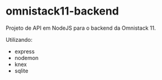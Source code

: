 # omnistack11-backend
Projeto de API em NodeJS para o backend da Omnistack 11.

Utilizando:
- express
- nodemon
- knex
- sqlite